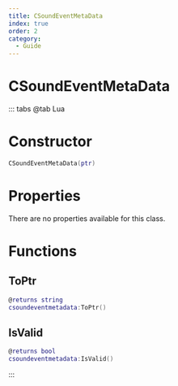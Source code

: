 ```yaml
---
title: CSoundEventMetaData
index: true
order: 2
category:
  - Guide
---
```


# CSoundEventMetaData

::: tabs
@tab Lua
# Constructor
```lua
CSoundEventMetaData(ptr)
```
# Properties
There are no properties available for this class.
# Functions
## ToPtr
```lua
@returns string
csoundeventmetadata:ToPtr()
```
## IsValid
```lua
@returns bool
csoundeventmetadata:IsValid()
```

:::